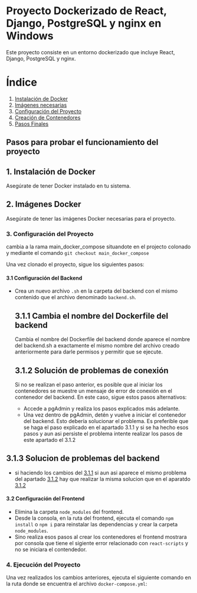 # Proyecto Dockerizado de React, Django, PostgreSQL y nginx en Windows

Este proyecto consiste en un entorno dockerizado que incluye React, Django, PostgreSQL y nginx.

# Índice

1. [Instalación de Docker](#1-Instalación-de-Docker)
2. [Imágenes necesarias](#2-Imágenes-Docker)
3. [Configuración del Proyecto](#3-Configuración-del-Proyecto)
4. [Creación de Contenedores](#4-Ejecución-del-Proyecto)
5. [Pasos Finales](#pasos-finales)


## Pasos para probar el funcionamiento del proyecto

## 1. Instalación de Docker

Asegúrate de tener Docker instalado en tu sistema.

## 2. Imágenes Docker

Asegúrate de tener las imágenes Docker necesarias para el proyecto.

### 3. Configuración del Proyecto

cambia a la rama main_docker_compose situandote en el projecto colonado y mediante el comando `git checkout main_docker_compose`

Una vez clonado el proyecto, sigue los siguientes pasos:

#### 3.1 Configuración del Backend

- Crea un nuevo archivo `.sh` en la carpeta del backend con el mismo contenido que el archivo denominado `backend.sh`.
  
  ## 3.1.1 Cambia el nombre del Dockerfile del backend

  Cambia el nombre del Dockerfile del backend donde aparece el nombre del backend.sh a exactamente el mismo nombre del archivo creado anteriormente para darle permisos y permitir que se ejecute.

  ## 3.1.2 Solución de problemas de conexión

  Si no se realizan el paso anterior, es posible que al iniciar los contenedores se muestre un mensaje de error de conexión en el contenedor del backend. En este caso, sigue estos pasos alternativos:
  
  - Accede a pgAdmin y realiza los pasos explicados más adelante.
  - Una vez dentro de pgAdmin, detén y vuelve a iniciar el contenedor del backend. Esto debería solucionar el problema. Es preferible que se haga el paso explicado en el apartado 3.1.1 y si se ha hecho esos pasos y aun asi persiste el problema intente realizar los pasos de este apartado el 3.1.2

 ## 3.1.3 Solucion de problemas del backend
  -  si haciendo los cambios del [3.1.1](3.1.1-Cambia-el-nombre-del-Dockerfile-del-backend) si aun asi aparece el mismo problema del apartado [3.1.2](3.1.2-Solución-de-problemas-de-conexión) hay que realizar la misma solucion que en el aparatdo [3.1.2](3.1.2-Solución-de-problemas-de-conexión)

#### 3.2 Configuración del Frontend

- Elimina la carpeta `node_modules` del frontend.
- Desde la consola, en la ruta del frontend, ejecuta el comando `npm install` o `npm i` para reinstalar las dependencias y crear la carpeta `node_modules`.
- Sino realiza esos pasos al crear los contenedores el frontend mostrara por consola que tiene el sigiente error relacionado con `react-scripts` y no se iniciara el contendedor.

### 4. Ejecución del Proyecto

Una vez realizados los cambios anteriores, ejecuta el siguiente comando en la ruta donde se encuentra el archivo `docker-compose.yml`:

